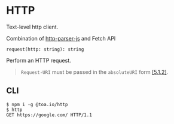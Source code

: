 # HTTP

Text-level http client.

Combination of [http-parser-js](https://github.com/creationix/http-parser-js)
and Fetch API

`request(http: string): string`

Perform an HTTP request.

> `Request-URI` must be passed in the `absoluteURI`
> form [[5.1.2]](https://datatracker.ietf.org/doc/html/rfc2616#section-5.1.2).

## CLI

```shell
$ npm i -g @toa.io/http
$ http
GET https://google.com/ HTTP/1.1
```
